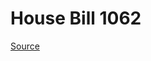 # House Bill 1062

[Source](http://lawfilesext.leg.wa.gov/biennium/2023-24/Pdf/Bills/House%20Bills/1062.pdf)